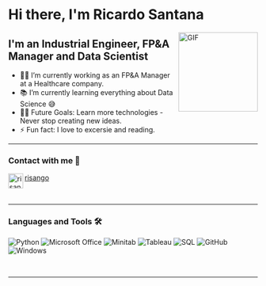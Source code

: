 # Hi there, I'm Ricardo Santana

<img align="right" alt="GIF" height="160px" src="https://media.giphy.com/media/du3J3cXyzhj75IOgvA/giphy.gif" />

## I'm an Industrial Engineer, FP&A Manager and Data Scientist

- 👨‍💻 I’m currently working as an FP&A Manager at a Healthcare company.
- 📚 I’m currently learning everything about Data Science 😅
- 💪🏼 Future Goals: Learn more technologies - Never stop creating new ideas.
- ⚡ Fun fact: I love to excersie and reading.

---


### Contact with me 📝

[<img align="left" alt="risango | LinkedIn" height="30px" src="https://cdn-icons-png.flaticon.com/512/174/174857.png"/>][risango-linkedin] [risango](https://www.linkedin.com/in/risango/)

[risango-linkedin]: https://www.linkedin.com/in/risango/

<br />

---

### Languages and Tools 🛠 

![Python](http://img.shields.io/badge/-Python-3776AB?style=flat-square&logo=python&logoColor=ffffff)
![Microsoft Office](http://img.shields.io/badge/-Microsoft%20Office-D83B01?style=flat-square&logo=microsoft-office&logoColor=ffffff)
![Minitab](http://img.shields.io/badge/-Minitab-1B6AC6?style=flat-square&logo=minitab&logoColor=ffffff)
![Tableau](http://img.shields.io/badge/-Tableau-E97627?style=flat-square&logo=tableau&logoColor=ffffff)
![SQL](http://img.shields.io/badge/-SQL-CC2927?style=flat-square&logo=microsoft-sql-server&logoColor=ffffff)
![GitHub](https://img.shields.io/badge/-GitHub-181717?style=flat-square&logo=github)
![Windows](http://img.shields.io/badge/-Windows-0078D6?style=flat-square&logo=windows&logoColor=ffffff)

<br/>

---

<br/>
